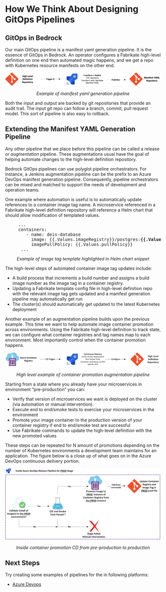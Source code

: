 # How We Think About Designing GitOps Pipelines

## GitOps in Bedrock
Our main GitOps pipeline is a manifest yaml generation pipeline. It is the essence of GitOps in Bedrock. An operator configures a Fabrikate high-level definition on one end then automated magic happens, and we get a repo with Kubernetes resource manifests on the other end.

![Example of manifest yaml generation pipeline](images/manifest-gen.png)
<p align="center"><i>Example of manifest yaml generation pipeline</i></p>

Both the input and output are backed by git repositories that provide an audit trail. The input git repo can follow a branch, commit, pull request model. This sort of pipeline is also easy to rollback.

## Extending the Manifest YAML Generation Pipeline
Any other pipeline that we place before this pipeline can be called a release or _augmentation_ pipeline. These augmentations usual have the goal of helping automate changes to the high-level definition repository.

Bedrock GitOps pipelines can use polyglot pipeline orchestrators. For instance, a Jenkins augmentation pipeline can be the prefix to an Azure DevOps manifest generation pipeline. Consequently, pipeline orchestrators can be mixed and matched to support the needs of development and operation teams.

One example where automation is useful is to automatically update references to a container image tag name.  A microservice referenced in a Fabrikate high-level definition repository will reference a Helm chart that should allow modification of templated values.

<pre>
     ...
     containers:
        - name: deis-database
          image: {{.Values.imageRegistry}}/postgres:<b>{{.Values.dockerTag}}</b>
          imagePullPolicy: {{.Values.pullPolicy}}
	  ... 
</pre>
<p align="center"><i>Example of image tag template highlighted in Helm chart snippet</i></p>

The high-level steps of automated container image tag updates include:
+ A build process that increments a build number and assigns a build image number as the image tag in a container registry.
+ Updating a Fabrikate template config file in high-level definition repo with the relevant image tag gets updated and a manifest generation pipeline may automatically get run 
+ The cluster(s) should automatically get updated to the latest Kubernetes deployment

Another example of an augmentation pipeline builds upon the previous example. This time we want to help automate image container promotion across environments. Using the Fabrikate high-level definition to track state, we can configure what container registries and tag names map to each environment. Most importantly control when the container promotion happens.

![High level example of container promotion augmentation pipeline](images/container-promo-pipeline.png)
<p align="center"><i>High level example of container promotion augmentation pipeline</i></p>

Starting from a state where you already have your microservices in environment “pre-production” you can:
+ Verify that version of microservices we want is deployed on the cluster (via automation or manual intervention). 
+ Execute end to end/smoke tests to exercise your microservices in the environment
+ Promote your image container to the production version of your container registry if end to end/smoke test are successful
+ Use Fabrikate commands to update the high-level definition with the new promoted values

These steps can be repeated for N amount of promotions depending on the number of Kubernetes environments a development team maintains for an application. The figure below is a close up of what goes on in the Azure DevOps continuous delivery portion.

![Inside container promotion CD from pre-production to production](images/container-promotion-concrete.png)
<p align="center"><i>Inside container promotion CD from pre-production to production</i></p>

## Next Steps
Try creating some examples of pipelines for the in following platforms:
* [Azure Devops](./azure-devops)
